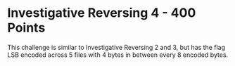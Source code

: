 # Investigative Reversing 4 - 400 Points

This challenge is similar to Investigative Reversing 2 and 3, but has the flag LSB encoded across 5 files with 4 bytes in between every 8 encoded bytes.